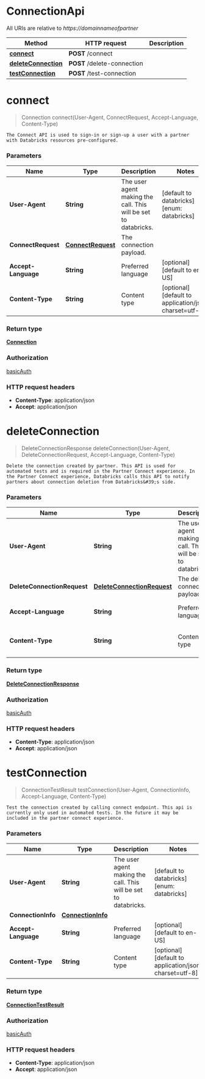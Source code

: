 # ConnectionApi

All URIs are relative to *https://domainnameofpartner*

| Method | HTTP request | Description |
|------------- | ------------- | -------------|
| [**connect**](ConnectionApi.md#connect) | **POST** /connect |  |
| [**deleteConnection**](ConnectionApi.md#deleteConnection) | **POST** /delete-connection |  |
| [**testConnection**](ConnectionApi.md#testConnection) | **POST** /test-connection |  |


<a name="connect"></a>
# **connect**
> Connection connect(User-Agent, ConnectRequest, Accept-Language, Content-Type)



    The Connect API is used to sign-in or sign-up a user with a partner with Databricks resources pre-configured.

### Parameters

|Name | Type | Description  | Notes |
|------------- | ------------- | ------------- | -------------|
| **User-Agent** | **String**| The user agent making the call. This will be set to databricks. | [default to databricks] [enum: databricks] |
| **ConnectRequest** | [**ConnectRequest**](../Models/ConnectRequest.md)| The connection payload. | |
| **Accept-Language** | **String**| Preferred language | [optional] [default to en-US] |
| **Content-Type** | **String**| Content type | [optional] [default to application/json; charset&#x3D;utf-8] |

### Return type

[**Connection**](../Models/Connection.md)

### Authorization

[basicAuth](../README.md#basicAuth)

### HTTP request headers

- **Content-Type**: application/json
- **Accept**: application/json

<a name="deleteConnection"></a>
# **deleteConnection**
> DeleteConnectionResponse deleteConnection(User-Agent, DeleteConnectionRequest, Accept-Language, Content-Type)



    Delete the connection created by partner. This API is used for automated tests and is required in the Partner Connect experience. In the Partner Connect experience, Databricks calls this API to notify partners about connection deletion from Databricks&#39;s side.

### Parameters

|Name | Type | Description  | Notes |
|------------- | ------------- | ------------- | -------------|
| **User-Agent** | **String**| The user agent making the call. This will be set to databricks. | [default to databricks] [enum: databricks] |
| **DeleteConnectionRequest** | [**DeleteConnectionRequest**](../Models/DeleteConnectionRequest.md)| The delete connection payload. | |
| **Accept-Language** | **String**| Preferred language | [optional] [default to en-US] |
| **Content-Type** | **String**| Content type | [optional] [default to application/json; charset&#x3D;utf-8] |

### Return type

[**DeleteConnectionResponse**](../Models/DeleteConnectionResponse.md)

### Authorization

[basicAuth](../README.md#basicAuth)

### HTTP request headers

- **Content-Type**: application/json
- **Accept**: application/json

<a name="testConnection"></a>
# **testConnection**
> ConnectionTestResult testConnection(User-Agent, ConnectionInfo, Accept-Language, Content-Type)



    Test the connection created by calling connect endpoint. This api is currently only used in automated tests. In the future it may be included in the partner connect experience.

### Parameters

|Name | Type | Description  | Notes |
|------------- | ------------- | ------------- | -------------|
| **User-Agent** | **String**| The user agent making the call. This will be set to databricks. | [default to databricks] [enum: databricks] |
| **ConnectionInfo** | [**ConnectionInfo**](../Models/ConnectionInfo.md)|  | |
| **Accept-Language** | **String**| Preferred language | [optional] [default to en-US] |
| **Content-Type** | **String**| Content type | [optional] [default to application/json; charset&#x3D;utf-8] |

### Return type

[**ConnectionTestResult**](../Models/ConnectionTestResult.md)

### Authorization

[basicAuth](../README.md#basicAuth)

### HTTP request headers

- **Content-Type**: application/json
- **Accept**: application/json

